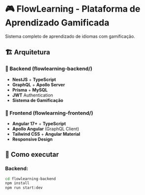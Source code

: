 # 🎮 FlowLearning - Plataforma de Aprendizado Gamificada

Sistema completo de aprendizado de idiomas com gamificação.

## 🏗️ Arquitetura

### 🔧 Backend (flowlearning-backend/)
- **NestJS** + **TypeScript**
- **GraphQL** + **Apollo Server**
- **Prisma** + **MySQL**
- **JWT** Authentication
- **Sistema de Gamificação**

### 🎨 Frontend (flowlearning-frontend/)
- **Angular 17+** + **TypeScript**
- **Apollo Angular** (GraphQL Client)
- **Tailwind CSS** + **Angular Material**
- **Responsive Design**

## 🚀 Como executar

### Backend:
```bash
cd flowlearning-backend
npm install
npm run start:dev

